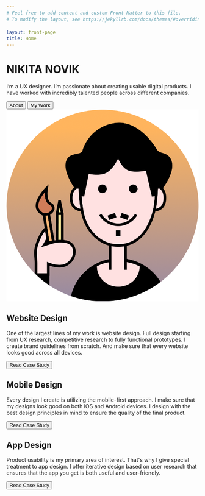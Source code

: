 ```yaml
---
# Feel free to add content and custom Front Matter to this file.
# To modify the layout, see https://jekyllrb.com/docs/themes/#overriding-theme-defaults

layout: front-page
title: Home
---
```

<main>

<!-- Hero Call-to-Action -->
<div class="primary-call-to-action">
	<div class="hero-call-to-action-container">
		<div class="call-to-action-textbox-wrapper">
            <div class="call-to-action-textbox">
				    <h1 class="call-to-action-heading">NIKITA NOVIK</h1>
				    <p class="call-to-action-text">I’m a UX designer. I’m passionate about creating usable digital products. I have worked with incredibly talented people across different companies.</p>
                <div class="primary-call-to-action-button-wrapper full-width flex-row justify-start">
                    <a href="https://nikitanovik.notion.site/About-964b44222d464ed4a924902f32074c20" target="_blank"><button class="primary-call-to-action-button">About</button></a>
                    <a href="#work"><button class="primary-call-to-action-button">My Work</button></a>
                </div>
            </div>
		</div>
        <div class="call-to-action-img-wrapper"><img class="call-to-action-img" src="assets/images/Me.png"></div>
	</div>
</div>

<!-- Spacer -->
<div class="default-spacer"></div>

<!-- Website Design -->
<div class="custom-call-to-action">
    <a name="work"></a>
	<div class="call-to-action-container">
        <div id="image-01" class="call-to-action-image"></div>
		<div class="call-to-action-textbox-wrapper">
            <div class="call-to-action-textbox">
				    <h2 class="call-to-action-heading">Website Design</h2>
				    <p class="call-to-action-text">One of the largest lines of my work is website design. Full design starting from UX research, competitive research to fully functional prototypes. I create brand guidelines from scratch. And make sure that every website looks good across all devices.</p>
                <div class="full-width flex-row justify-start">
                    <a href="https://nikitanovik.notion.site/Website-Design-8ad29485efe94932a2b99358bf3393dd" target="_blank"><button class="call-to-action-button">Read Case Study</button></a>
                </div>
            </div>
		</div>
	</div>
</div>

<!-- Spacer -->
<div class="double-spacer"></div>

<!-- Mobile Design -->
<div class="custom-call-to-action">
	<div class="reverse call-to-action-container">
		<div class="call-to-action-textbox-wrapper">
            <div class="call-to-action-textbox">
				    <h2 class="call-to-action-heading">Mobile Design</h2>
				    <p class="call-to-action-text">Every design I create is utilizing the mobile-first approach. I make sure that my designs look good on both iOS and Android devices. I design with the best design principles in mind to ensure the quality of the final product.</p>
                <div class="full-width flex-row justify-start">
                    <a href="https://nikitanovik.notion.site/Mobile-Design-79fffb8b1fdc4a16973137705dce3e04" target="_blank"><button class="call-to-action-button">Read Case Study</button></a>
                </div>
            </div>
		</div>
        <div id="image-02" class="call-to-action-image"></div>
	</div>
</div>

<!-- Spacer -->
<div class="double-spacer"></div>

<!-- App Design -->
<div class="custom-call-to-action">
	<div class="call-to-action-container">
        <div id="image-03" class="call-to-action-image"></div>
		<div class="call-to-action-textbox-wrapper">
            <div class="call-to-action-textbox">
				    <h2 class="call-to-action-heading">App Design</h2>
				    <p class="call-to-action-text">Product usability is my primary area of interest. That's why I give special treatment to app design. I offer iterative design based on user research that ensures that the app you get is both useful and user-friendly.</p>
                <div class="full-width flex-row justify-start">
                    <a href="https://nikitanovik.notion.site/App-Design-a57690c204a44bad9e9a494deb71ffd9" target="_blank"><button class="call-to-action-button">Read Case Study</button></a>
                </div>
            </div>
		</div>
	</div>
</div>

</main>

